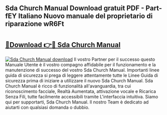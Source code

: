 ## Sda Church Manual Download gratuit PDF - Part-fEY Italiano Nuovo manuale del proprietario di riparazione wR6Ft

# <h2><a href="http://dfctny.blite.top/?on=Sda+Church+Manual">🔗Download 👉🔴 Sda Church Manual</a></h2>

[![Sda Church Manual download](https://i.imgur.com/lujVjoI.png)](http://dfctny.blite.top/?on=Sda+Church+Manual)
Il vostro Partner per il successo questo Manuale Utente è il vostro compagno affidabile per il funzionamento e la manutenzione di successo del vostro Sda Church Manual. Importanti linee guida di sicurezza si prega di leggere attentamente tutte le Linee Guida di sicurezza prima di iniziare a utilizzare il nuovo Sda Church Manual. Sda Church Manual è ricco di funzionalità all'avanguardia, tra cui riconoscimento facciale, Realtà Aumentata, attivazione vocale e Ricarica Senza Fili, tutte facilmente accessibili tramite L'interfaccia intuitiva. Siamo qui per supportarti, Sda Church Manual. Il nostro Team è dedicato ad aiutarti con qualsiasi domanda o dubbio.
